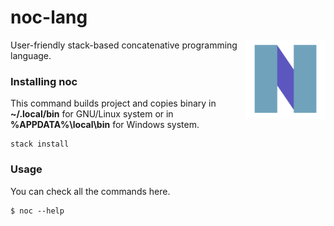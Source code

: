 # noc-lang

<img src="/assets/images/icon.png" alt="Noc icon" align=right width="128" />

User-friendly stack-based concatenative programming language.

### Installing noc
This command builds project and copies binary in **~/.local/bin** for GNU/Linux system or in **%APPDATA%\local\bin** for Windows system.
```
stack install
```

### Usage
You can check all the commands here.
```
$ noc --help
```
